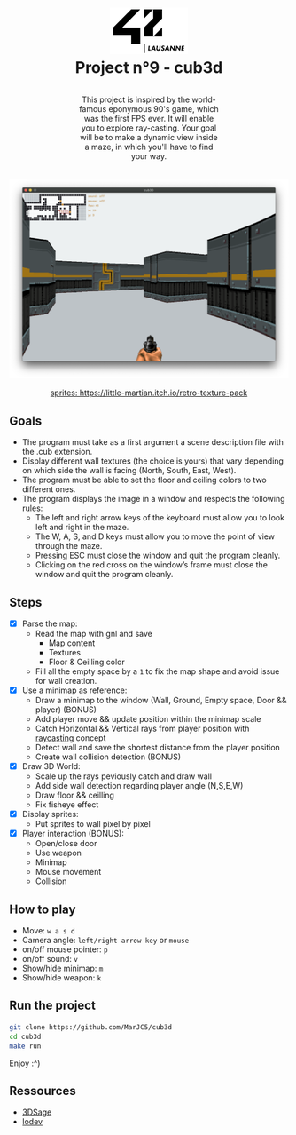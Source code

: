 <h1 align="center" style="text-align: center">
    <img alt="42Lausanne" title="42Lausanne" src="https://github.com/MarJC5/42/blob/main/42_logo.svg" width="140"> </br>
    Project n°9 - cub3d
    <h4 align="center" style="width: 50%; margin: 2rem auto; font-weight: normal; text-align: center"> 
     This project is inspired by the world-famous eponymous 90's game, which was the first FPS ever. It will enable you to explore ray-casting. Your goal will be to make a dynamic view inside a maze, in which you'll have to find your way.
    </h4>
</h1>

<a href="https://little-martian.itch.io/retro-texture-pack">
  <p align="center">
    <img src="./doc/img/screenshot.png" alt="sprites: https://little-martian.itch.io/ - @little-martian"/>
  </p`>
  <p align="center">sprites: https://little-martian.itch.io/retro-texture-pack</p>
</a>

## Goals

- The program must take as a first argument a scene description file with the .cub
  extension.
- Display different wall textures (the choice is yours) that vary depending on which
  side the wall is facing (North, South, East, West).
- The program must be able to set the floor and ceiling colors to two different ones.
- The program displays the image in a window and respects the following rules:
  - The left and right arrow keys of the keyboard must allow you to look left and
  right in the maze.
  - The W, A, S, and D keys must allow you to move the point of view through
  the maze.
  - Pressing ESC must close the window and quit the program cleanly.
  - Clicking on the red cross on the window’s frame must close the window and
  quit the program cleanly.

## Steps
- [x] Parse the map:
  - Read the map with gnl and save
    - Map content
    - Textures
    - Floor & Ceilling color
  - Fill all the empty space by a ``1`` to fix the map shape and avoid issue for wall creation.
- [x] Use a minimap as reference:
  - Draw a minimap to the window (Wall, Ground, Empty space, Door && player) (BONUS)
  - Add player move && update position within the minimap scale
  - Catch Horizontal && Vertical rays from player position with [raycasting](https://en.wikipedia.org/wiki/Ray_casting) concept
  - Detect wall and save the shortest distance from the player position
  - Create wall collision detection (BONUS)
- [x] Draw 3D World:
  - Scale up the rays peviously catch and draw wall
  - Add side wall detection regarding player angle (N,S,E,W)
  - Draw floor && ceilling
  - Fix fisheye effect
- [x] Display sprites:
  - Put sprites to wall pixel by pixel
- [x] Player interaction (BONUS):
  - Open/close door
  - Use weapon
  - Minimap
  - Mouse movement
  - Collision

## How to play

- Move: ``w a s d``
- Camera angle: ``left/right arrow key`` or ``mouse``
- on/off mouse pointer: ``p``
- on/off sound: ``v``
- Show/hide minimap: ``m``
- Show/hide weapon: ``k``

## Run the project

```bash
git clone https://github.com/MarJC5/cub3d
cd cub3d
make run
```

Enjoy :^)
  
## Ressources
  - [3DSage](https://www.youtube.com/c/3DSage/featured)
  - [lodev](https://lodev.org/cgtutor/raycasting.html)
